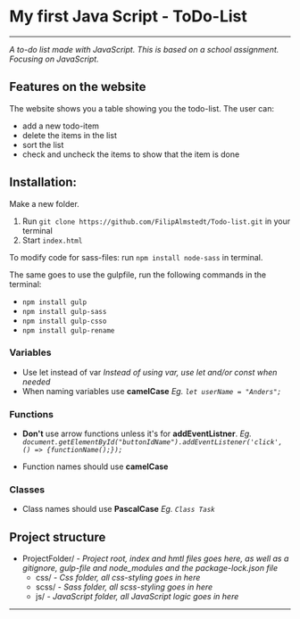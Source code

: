 # My first Java Script - ToDo-List
-------
*A to-do list made with JavaScript. This is based on a school assignment. Focusing on JavaScript.*

## Features on the website
The website shows you a table showing you the todo-list. The user can:
* add a new todo-item 
* delete the items in the list
* sort the list 
* check and uncheck the items to show that the item is done 

## Installation:
Make a new folder. 
1. Run `git clone https://github.com/FilipAlmstedt/Todo-list.git` in your terminal
2. Start `index.html`

To modify code for sass-files: run `npm install node-sass` in terminal.

The same goes to use the gulpfile, run the following commands in the terminal:
- `npm install gulp`
- `npm install gulp-sass`
- `npm install gulp-csso`
- `npm install gulp-rename` 

### Variables
* Use let instead of var
    *Instead of using var, use let and/or const when needed*
* When naming variables use **camelCase**
    *Eg. `let userName = "Anders";`*


### Functions
* **Don't** use arrow functions unless it's for **addEventListner**.
    *Eg. `document.getElementById("buttonIdName").addEventListener('click', () => {functionName();});`*

* Function names should use **camelCase**
    
### Classes
* Class names should use **PascalCase**
    *Eg. `Class Task`*
    
## Project structure
* ProjectFolder/ *- Project root, index and hmtl files goes here, as well as a gitignore, gulp-file and node_modules and the package-lock.json file* 
    * css/ *- Css folder, all css-styling goes in here*
    * scss/ *- Sass folder, all scss-styling goes in here*
    * js/ *- JavaScript folder, all JavaScript logic goes in here*

------
 